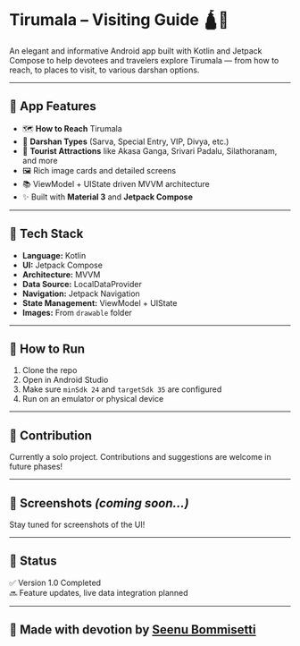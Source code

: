 # Tirumala – Visiting Guide 🛕📱

An elegant and informative Android app built with Kotlin and Jetpack Compose to help devotees and travelers explore Tirumala — from how to reach, to places to visit, to various darshan options.

---

## 📱 App Features

- 🗺️ **How to Reach** Tirumala
- 🙏 **Darshan Types** (Sarva, Special Entry, VIP, Divya, etc.)
- 📍 **Tourist Attractions** like Akasa Ganga, Srivari Padalu, Silathoranam, and more
- 🖼️ Rich image cards and detailed screens
- 📚 ViewModel + UIState driven MVVM architecture
- ✨ Built with **Material 3** and **Jetpack Compose**

---

## 🧱 Tech Stack

- **Language:** Kotlin
- **UI:** Jetpack Compose
- **Architecture:** MVVM
- **Data Source:** LocalDataProvider
- **Navigation:** Jetpack Navigation
- **State Management:** ViewModel + UIState
- **Images:** From `drawable` folder

---

## 🚀 How to Run

1. Clone the repo
2. Open in Android Studio
3. Make sure `minSdk 24` and `targetSdk 35` are configured
4. Run on an emulator or physical device

---

## 🙌 Contribution

Currently a solo project. Contributions and suggestions are welcome in future phases!

---

## 📸 Screenshots *(coming soon...)*

Stay tuned for screenshots of the UI!

---

## 📌 Status

✅ Version 1.0 Completed  
🔜 Feature updates, live data integration planned

---

## 💙 Made with devotion by [Seenu Bommisetti](https://github.com/SeenuBommisetti)
